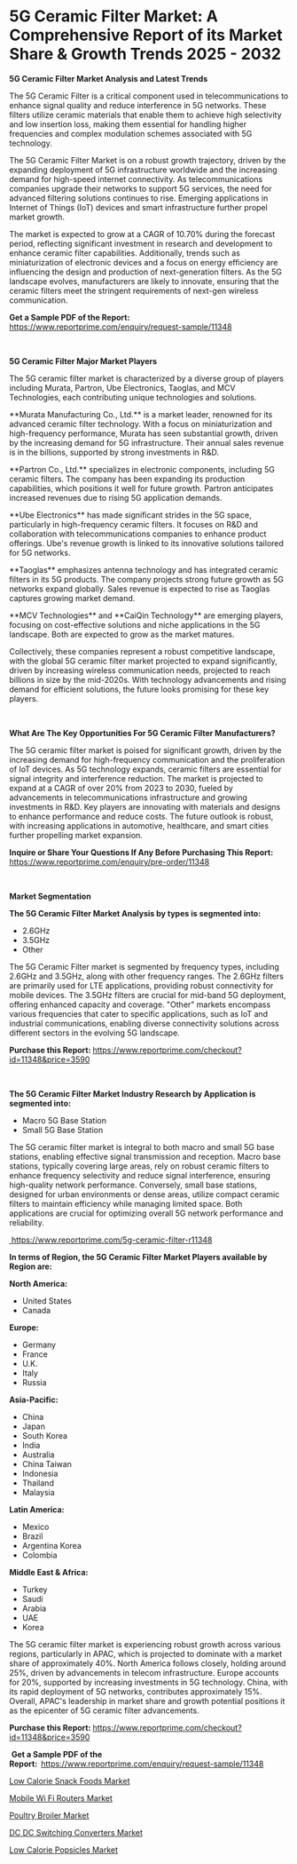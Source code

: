 <p><h1>5G Ceramic Filter Market: A Comprehensive Report of its Market Share & Growth Trends 2025 - 2032</h1></p><p><strong>5G Ceramic Filter Market Analysis and Latest Trends</strong></p>
<p><p>The 5G Ceramic Filter is a critical component used in telecommunications to enhance signal quality and reduce interference in 5G networks. These filters utilize ceramic materials that enable them to achieve high selectivity and low insertion loss, making them essential for handling higher frequencies and complex modulation schemes associated with 5G technology.</p><p>The 5G Ceramic Filter Market is on a robust growth trajectory, driven by the expanding deployment of 5G infrastructure worldwide and the increasing demand for high-speed internet connectivity. As telecommunications companies upgrade their networks to support 5G services, the need for advanced filtering solutions continues to rise. Emerging applications in Internet of Things (IoT) devices and smart infrastructure further propel market growth.</p><p>The market is expected to grow at a CAGR of 10.70% during the forecast period, reflecting significant investment in research and development to enhance ceramic filter capabilities. Additionally, trends such as miniaturization of electronic devices and a focus on energy efficiency are influencing the design and production of next-generation filters. As the 5G landscape evolves, manufacturers are likely to innovate, ensuring that the ceramic filters meet the stringent requirements of next-gen wireless communication.</p></p>
<p><strong>Get a Sample PDF of the Report:&nbsp;</strong> <a href="https://www.reportprime.com/enquiry/request-sample/11348?utm_campaign=1906&utm_medium=2&utm_source=Github&utm_content=ia&utm_term=20032025&utm_id=5g-ceramic-filter">https://www.reportprime.com/enquiry/request-sample/11348</a></p>
<p>&nbsp;</p>
<p><strong>5G Ceramic Filter Major Market Players</strong></p>
<p><p>The 5G ceramic filter market is characterized by a diverse group of players including Murata, Partron, Ube Electronics, Taoglas, and MCV Technologies, each contributing unique technologies and solutions.</p><p>**Murata Manufacturing Co., Ltd.** is a market leader, renowned for its advanced ceramic filter technology. With a focus on miniaturization and high-frequency performance, Murata has seen substantial growth, driven by the increasing demand for 5G infrastructure. Their annual sales revenue is in the billions, supported by strong investments in R&D.</p><p>**Partron Co., Ltd.** specializes in electronic components, including 5G ceramic filters. The company has been expanding its production capabilities, which positions it well for future growth. Partron anticipates increased revenues due to rising 5G application demands.</p><p>**Ube Electronics** has made significant strides in the 5G space, particularly in high-frequency ceramic filters. It focuses on R&D and collaboration with telecommunications companies to enhance product offerings. Ube's revenue growth is linked to its innovative solutions tailored for 5G networks.</p><p>**Taoglas** emphasizes antenna technology and has integrated ceramic filters in its 5G products. The company projects strong future growth as 5G networks expand globally. Sales revenue is expected to rise as Taoglas captures growing market demand.</p><p>**MCV Technologies** and **CaiQin Technology** are emerging players, focusing on cost-effective solutions and niche applications in the 5G landscape. Both are expected to grow as the market matures.</p><p>Collectively, these companies represent a robust competitive landscape, with the global 5G ceramic filter market projected to expand significantly, driven by increasing wireless communication needs, projected to reach billions in size by the mid-2020s. With technology advancements and rising demand for efficient solutions, the future looks promising for these key players.</p></p>
<p>&nbsp;</p>
<p><strong>What Are The Key Opportunities For 5G Ceramic Filter Manufacturers?</strong></p>
<p><p>The 5G ceramic filter market is poised for significant growth, driven by the increasing demand for high-frequency communication and the proliferation of IoT devices. As 5G technology expands, ceramic filters are essential for signal integrity and interference reduction. The market is projected to expand at a CAGR of over 20% from 2023 to 2030, fueled by advancements in telecommunications infrastructure and growing investments in R&D. Key players are innovating with materials and designs to enhance performance and reduce costs. The future outlook is robust, with increasing applications in automotive, healthcare, and smart cities further propelling market expansion.</p></p>
<p><strong>Inquire or Share Your Questions If Any Before Purchasing This Report:</strong> <a href="https://www.reportprime.com/enquiry/pre-order/11348?utm_campaign=1906&utm_medium=2&utm_source=Github&utm_content=ia&utm_term=20032025&utm_id=5g-ceramic-filter">https://www.reportprime.com/enquiry/pre-order/11348</a></p>
<p>&nbsp;</p>
<p><strong>Market Segmentation</strong></p>
<p><strong>The 5G Ceramic Filter Market Analysis by types is segmented into:</strong></p>
<p><ul><li>2.6GHz</li><li>3.5GHz</li><li>Other</li></ul></p>
<p><p>The 5G Ceramic Filter market is segmented by frequency types, including 2.6GHz and 3.5GHz, along with other frequency ranges. The 2.6GHz filters are primarily used for LTE applications, providing robust connectivity for mobile devices. The 3.5GHz filters are crucial for mid-band 5G deployment, offering enhanced capacity and coverage. "Other" markets encompass various frequencies that cater to specific applications, such as IoT and industrial communications, enabling diverse connectivity solutions across different sectors in the evolving 5G landscape.</p></p>
<p><strong>Purchase this Report:&nbsp;</strong><a href="https://www.reportprime.com/checkout?id=11348&price=3590&utm_campaign=1906&utm_medium=2&utm_source=Github&utm_content=ia&utm_term=20032025&utm_id=5g-ceramic-filter">https://www.reportprime.com/checkout?id=11348&price=3590</a></p>
<p>&nbsp;</p>
<p><strong>The 5G Ceramic Filter Market Industry Research by Application is segmented into:</strong></p>
<p><ul><li>Macro 5G Base Station</li><li>Small 5G Base Station</li></ul></p>
<p><p>The 5G ceramic filter market is integral to both macro and small 5G base stations, enabling effective signal transmission and reception. Macro base stations, typically covering large areas, rely on robust ceramic filters to enhance frequency selectivity and reduce signal interference, ensuring high-quality network performance. Conversely, small base stations, designed for urban environments or dense areas, utilize compact ceramic filters to maintain efficiency while managing limited space. Both applications are crucial for optimizing overall 5G network performance and reliability.</p></p>
<p><a href="https://www.reportprime.com/5g-ceramic-filter-r11348?utm_campaign=1906&utm_medium=2&utm_source=Github&utm_content=ia&utm_term=20032025&utm_id=5g-ceramic-filter">&nbsp;https://www.reportprime.com/5g-ceramic-filter-r11348</a></p>
<p><strong>In terms of Region, the 5G Ceramic Filter Market Players available by Region are:</strong></p>
<p>
    <p> <strong> North America: </strong>
        <ul>
            <li>United States</li>
            <li>Canada</li>
        </ul>
        </p> 
    <p> <strong> Europe: </strong>
        <ul>
            <li>Germany</li>
            <li>France</li>
            <li>U.K.</li>
            <li>Italy</li>
            <li>Russia</li>
        </ul>
        </p> 
    <p> <strong> Asia-Pacific: </strong>
        <ul>
            <li>China</li>
            <li>Japan</li>
            <li>South Korea</li>
            <li>India</li>
            <li>Australia</li>
            <li>China Taiwan</li>
            <li>Indonesia</li>
            <li>Thailand</li>
            <li>Malaysia</li>
        </ul>
        </p> 
    <p> <strong> Latin America: </strong>
        <ul>
            <li>Mexico</li>
            <li>Brazil</li>
            <li>Argentina Korea</li>
            <li>Colombia</li>
        </ul>
        </p> 
    <p> <strong> Middle East & Africa: </strong>
        <ul>
            <li>Turkey</li>
            <li>Saudi</li>
            <li>Arabia</li>
            <li>UAE</li>
            <li>Korea</li>
        </ul>
    </p>
    </p>
<p><p>The 5G ceramic filter market is experiencing robust growth across various regions, particularly in APAC, which is projected to dominate with a market share of approximately 40%. North America follows closely, holding around 25%, driven by advancements in telecom infrastructure. Europe accounts for 20%, supported by increasing investments in 5G technology. China, with its rapid deployment of 5G networks, contributes approximately 15%. Overall, APAC's leadership in market share and growth potential positions it as the epicenter of 5G ceramic filter advancements.</p></p>
<p><strong>Purchase this Report: </strong><a href="https://www.reportprime.com/checkout?id=11348&price=3590&utm_campaign=1906&utm_medium=2&utm_source=Github&utm_content=ia&utm_term=20032025&utm_id=5g-ceramic-filter">https://www.reportprime.com/checkout?id=11348&price=3590</a></p>
<p>&nbsp;<strong>Get a Sample PDF of the Report:&nbsp;&nbsp;</strong><a href="https://www.reportprime.com/enquiry/request-sample/11348?utm_campaign=1906&utm_medium=2&utm_source=Github&utm_content=ia&utm_term=20032025&utm_id=5g-ceramic-filter">https://www.reportprime.com/enquiry/request-sample/11348</a></p>
<p><strong></strong></p>
<p><p><a href="https://github.com/cherrivacius/Market-Research-Report-List-1/blob/main/low-calorie-snack-foods-market.md?utm_campaign=1906&utm_medium=2&utm_source=Github&utm_content=ia&utm_term=20032025&utm_id=5g-ceramic-filter">Low Calorie Snack Foods Market</a></p><p><a href="https://github.com/akramisabtu/Market-Research-Report-List-1/blob/main/mobile-wi-fi-routers-market.md?utm_campaign=1906&utm_medium=2&utm_source=Github&utm_content=ia&utm_term=20032025&utm_id=5g-ceramic-filter">Mobile Wi Fi Routers Market</a></p><p><a href="https://github.com/mafuzakirju/Market-Research-Report-List-1/blob/main/poultry-broiler-market.md?utm_campaign=1906&utm_medium=2&utm_source=Github&utm_content=ia&utm_term=20032025&utm_id=5g-ceramic-filter">Poultry Broiler Market</a></p><p><a href="https://github.com/omduthkevork/Market-Research-Report-List-1/blob/main/dc-dc-switching-converters-market.md?utm_campaign=1906&utm_medium=2&utm_source=Github&utm_content=ia&utm_term=20032025&utm_id=5g-ceramic-filter">DC DC Switching Converters Market</a></p><p><a href="https://github.com/Mayankdeswa/Market-Research-Report-List-1/blob/main/low-calorie-popsicles-market.md?utm_campaign=1906&utm_medium=2&utm_source=Github&utm_content=ia&utm_term=20032025&utm_id=5g-ceramic-filter">Low Calorie Popsicles Market</a></p></p>